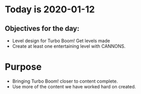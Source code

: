 # Today is 2020-01-12

## Objectives for the day:

- Level design for Turbo Boom! Get levels made
- Create at least one entertaining level with CANNONS.

# Purpose

- Bringing Turbo Boom! closer to content complete.
- Use more of the content we have worked hard on created.
